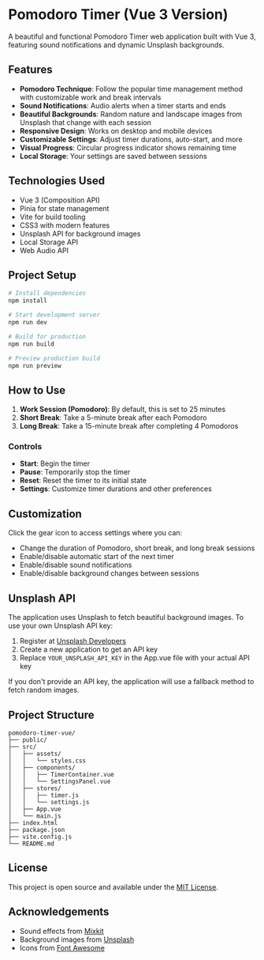 # Pomodoro Timer (Vue 3 Version)

A beautiful and functional Pomodoro Timer web application built with Vue 3, featuring sound notifications and dynamic Unsplash backgrounds.

## Features

- **Pomodoro Technique**: Follow the popular time management method with customizable work and break intervals
- **Sound Notifications**: Audio alerts when a timer starts and ends
- **Beautiful Backgrounds**: Random nature and landscape images from Unsplash that change with each session
- **Responsive Design**: Works on desktop and mobile devices
- **Customizable Settings**: Adjust timer durations, auto-start, and more
- **Visual Progress**: Circular progress indicator shows remaining time
- **Local Storage**: Your settings are saved between sessions

## Technologies Used

- Vue 3 (Composition API)
- Pinia for state management
- Vite for build tooling
- CSS3 with modern features
- Unsplash API for background images
- Local Storage API
- Web Audio API

## Project Setup

```bash
# Install dependencies
npm install

# Start development server
npm run dev

# Build for production
npm run build

# Preview production build
npm run preview
```

## How to Use

1. **Work Session (Pomodoro)**: By default, this is set to 25 minutes
2. **Short Break**: Take a 5-minute break after each Pomodoro
3. **Long Break**: Take a 15-minute break after completing 4 Pomodoros

### Controls

- **Start**: Begin the timer
- **Pause**: Temporarily stop the timer
- **Reset**: Reset the timer to its initial state
- **Settings**: Customize timer durations and other preferences

## Customization

Click the gear icon to access settings where you can:

- Change the duration of Pomodoro, short break, and long break sessions
- Enable/disable automatic start of the next timer
- Enable/disable sound notifications
- Enable/disable background changes between sessions

## Unsplash API

The application uses Unsplash to fetch beautiful background images. To use your own Unsplash API key:

1. Register at [Unsplash Developers](https://unsplash.com/developers)
2. Create a new application to get an API key
3. Replace `YOUR_UNSPLASH_API_KEY` in the App.vue file with your actual API key

If you don't provide an API key, the application will use a fallback method to fetch random images.

## Project Structure

```
pomodoro-timer-vue/
├── public/
├── src/
│   ├── assets/
│   │   └── styles.css
│   ├── components/
│   │   ├── TimerContainer.vue
│   │   └── SettingsPanel.vue
│   ├── stores/
│   │   ├── timer.js
│   │   └── settings.js
│   ├── App.vue
│   └── main.js
├── index.html
├── package.json
├── vite.config.js
└── README.md
```

## License

This project is open source and available under the [MIT License](LICENSE).

## Acknowledgements

- Sound effects from [Mixkit](https://mixkit.co/)
- Background images from [Unsplash](https://unsplash.com/)
- Icons from [Font Awesome](https://fontawesome.com/) 
